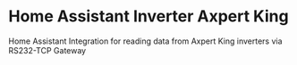 # Home Assistant Inverter Axpert King
Home Assistant Integration for reading data from Axpert King inverters via RS232-TCP Gateway
